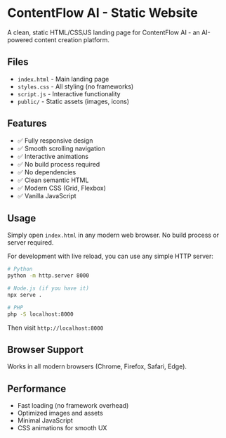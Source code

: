 # ContentFlow AI - Static Website

A clean, static HTML/CSS/JS landing page for ContentFlow AI - an AI-powered content creation platform.

## Files

- `index.html` - Main landing page
- `styles.css` - All styling (no frameworks)
- `script.js` - Interactive functionality
- `public/` - Static assets (images, icons)

## Features

- ✅ Fully responsive design
- ✅ Smooth scrolling navigation
- ✅ Interactive animations
- ✅ No build process required
- ✅ No dependencies
- ✅ Clean semantic HTML
- ✅ Modern CSS (Grid, Flexbox)
- ✅ Vanilla JavaScript

## Usage

Simply open `index.html` in any modern web browser. No build process or server required.

For development with live reload, you can use any simple HTTP server:

```bash
# Python
python -m http.server 8000

# Node.js (if you have it)
npx serve .

# PHP
php -S localhost:8000
```

Then visit `http://localhost:8000`

## Browser Support

Works in all modern browsers (Chrome, Firefox, Safari, Edge).

## Performance

- Fast loading (no framework overhead)
- Optimized images and assets
- Minimal JavaScript
- CSS animations for smooth UX
